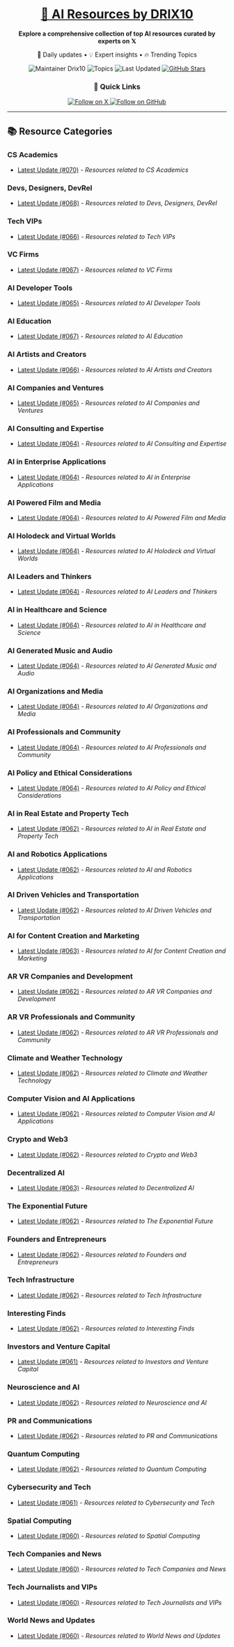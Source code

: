 
<div align="center">
  <h1><a href="https://x.com/DRIX_10_" target="_blank">🚀 AI Resources by DRIX10</a></h1>
  <p><strong>Explore a comprehensive collection of top AI resources curated by experts on 𝕏</strong></p>
  <p>🌟 Daily updates • 💡 Expert insights • 🔥 Trending Topics</p>

  <img src="https://img.shields.io/badge/Maintainer-Drix10-blue?style=for-the-badge" alt="Maintainer Drix10" />
  <img src="https://img.shields.io/badge/Topics-Everything%2C%20AI-red?style=for-the-badge" alt="Topics" />
  <img src="https://img.shields.io/github/last-commit/Drix10/ai-resources?style=for-the-badge&color=5D6D7E" alt="Last Updated" />
  <a href="https://github.com/Drix10/ai-resources"><img src="https://img.shields.io/github/stars/Drix10/ai-resources?style=for-the-badge&color=yellow" alt="GitHub Stars" /></a>

  <br>

  <h3>🌟 Quick Links</h3>
    <a href="https://x.com/DRIX_10_">
      <img src="https://img.shields.io/badge/Follow_on_𝕏-black?style=for-the-badge&logo=x&logoColor=white" alt="Follow on X" />
    </a>
    <a href="https://github.com/Drix10">
      <img src="https://img.shields.io/badge/Follow_on_GitHub-black?style=for-the-badge&logo=github&logoColor=white" alt="Follow on GitHub" />
    </a>
</div>

---

## 📚 Resource Categories

### CS Academics

*   [Latest Update (#070)](https://github.com/Drix10/ai-resources/blob/main/CS%20Academics/resources-070.md) - *Resources related to CS Academics*

### Devs, Designers, DevRel

*   [Latest Update (#068)](https://github.com/Drix10/ai-resources/blob/main/Devs%2C%20Designers%2C%20DevRel/resources-068.md) - *Resources related to Devs, Designers, DevRel*

### Tech VIPs

*   [Latest Update (#066)](https://github.com/Drix10/ai-resources/blob/main/Tech%20VIPs/resources-066.md) - *Resources related to Tech VIPs*

### VC Firms

*   [Latest Update (#067)](https://github.com/Drix10/ai-resources/blob/main/VC%20Firms/resources-067.md) - *Resources related to VC Firms*

### AI Developer Tools

*   [Latest Update (#065)](https://github.com/Drix10/ai-resources/blob/main/AI%20Developer%20Tools/resources-065.md) - *Resources related to AI Developer Tools*

### AI Education

*   [Latest Update (#067)](https://github.com/Drix10/ai-resources/blob/main/AI%20Education/resources-067.md) - *Resources related to AI Education*

### AI Artists and Creators

*   [Latest Update (#066)](https://github.com/Drix10/ai-resources/blob/main/AI%20Artists%20and%20Creators/resources-066.md) - *Resources related to AI Artists and Creators*

### AI Companies and Ventures

*   [Latest Update (#065)](https://github.com/Drix10/ai-resources/blob/main/AI%20Companies%20and%20Ventures/resources-065.md) - *Resources related to AI Companies and Ventures*

### AI Consulting and Expertise

*   [Latest Update (#064)](https://github.com/Drix10/ai-resources/blob/main/AI%20Consulting%20and%20Expertise/resources-064.md) - *Resources related to AI Consulting and Expertise*

### AI in Enterprise Applications

*   [Latest Update (#064)](https://github.com/Drix10/ai-resources/blob/main/AI%20in%20Enterprise%20Applications/resources-064.md) - *Resources related to AI in Enterprise Applications*

### AI Powered Film and Media

*   [Latest Update (#064)](https://github.com/Drix10/ai-resources/blob/main/AI%20Powered%20Film%20and%20Media/resources-064.md) - *Resources related to AI Powered Film and Media*

### AI Holodeck and Virtual Worlds

*   [Latest Update (#064)](https://github.com/Drix10/ai-resources/blob/main/AI%20Holodeck%20and%20Virtual%20Worlds/resources-064.md) - *Resources related to AI Holodeck and Virtual Worlds*

### AI Leaders and Thinkers

*   [Latest Update (#064)](https://github.com/Drix10/ai-resources/blob/main/AI%20Leaders%20and%20Thinkers/resources-064.md) - *Resources related to AI Leaders and Thinkers*

### AI in Healthcare and Science

*   [Latest Update (#064)](https://github.com/Drix10/ai-resources/blob/main/AI%20in%20Healthcare%20and%20Science/resources-064.md) - *Resources related to AI in Healthcare and Science*

### AI Generated Music and Audio

*   [Latest Update (#064)](https://github.com/Drix10/ai-resources/blob/main/AI%20Generated%20Music%20and%20Audio/resources-064.md) - *Resources related to AI Generated Music and Audio*

### AI Organizations and Media

*   [Latest Update (#064)](https://github.com/Drix10/ai-resources/blob/main/AI%20Organizations%20and%20Media/resources-064.md) - *Resources related to AI Organizations and Media*

### AI Professionals and Community

*   [Latest Update (#064)](https://github.com/Drix10/ai-resources/blob/main/AI%20Professionals%20and%20Community/resources-064.md) - *Resources related to AI Professionals and Community*

### AI Policy and Ethical Considerations

*   [Latest Update (#064)](https://github.com/Drix10/ai-resources/blob/main/AI%20Policy%20and%20Ethical%20Considerations/resources-064.md) - *Resources related to AI Policy and Ethical Considerations*

### AI in Real Estate and Property Tech

*   [Latest Update (#062)](https://github.com/Drix10/ai-resources/blob/main/AI%20in%20Real%20Estate%20and%20Property%20Tech/resources-062.md) - *Resources related to AI in Real Estate and Property Tech*

### AI and Robotics Applications

*   [Latest Update (#062)](https://github.com/Drix10/ai-resources/blob/main/AI%20and%20Robotics%20Applications/resources-062.md) - *Resources related to AI and Robotics Applications*

### AI Driven Vehicles and Transportation

*   [Latest Update (#062)](https://github.com/Drix10/ai-resources/blob/main/AI%20Driven%20Vehicles%20and%20Transportation/resources-062.md) - *Resources related to AI Driven Vehicles and Transportation*

### AI for Content Creation and Marketing

*   [Latest Update (#063)](https://github.com/Drix10/ai-resources/blob/main/AI%20for%20Content%20Creation%20and%20Marketing/resources-063.md) - *Resources related to AI for Content Creation and Marketing*

### AR VR Companies and Development

*   [Latest Update (#062)](https://github.com/Drix10/ai-resources/blob/main/AR%20VR%20Companies%20and%20Development/resources-062.md) - *Resources related to AR VR Companies and Development*

### AR VR Professionals and Community

*   [Latest Update (#062)](https://github.com/Drix10/ai-resources/blob/main/AR%20VR%20Professionals%20and%20Community/resources-062.md) - *Resources related to AR VR Professionals and Community*

### Climate and Weather Technology

*   [Latest Update (#062)](https://github.com/Drix10/ai-resources/blob/main/Climate%20and%20Weather%20Technology/resources-062.md) - *Resources related to Climate and Weather Technology*

### Computer Vision and AI Applications

*   [Latest Update (#062)](https://github.com/Drix10/ai-resources/blob/main/Computer%20Vision%20and%20AI%20Applications/resources-062.md) - *Resources related to Computer Vision and AI Applications*

### Crypto and Web3

*   [Latest Update (#062)](https://github.com/Drix10/ai-resources/blob/main/Crypto%20and%20Web3/resources-062.md) - *Resources related to Crypto and Web3*

### Decentralized AI

*   [Latest Update (#063)](https://github.com/Drix10/ai-resources/blob/main/Decentralized%20AI/resources-063.md) - *Resources related to Decentralized AI*

### The Exponential Future

*   [Latest Update (#062)](https://github.com/Drix10/ai-resources/blob/main/The%20Exponential%20Future/resources-062.md) - *Resources related to The Exponential Future*

### Founders and Entrepreneurs

*   [Latest Update (#062)](https://github.com/Drix10/ai-resources/blob/main/Founders%20and%20Entrepreneurs/resources-062.md) - *Resources related to Founders and Entrepreneurs*

### Tech Infrastructure

*   [Latest Update (#062)](https://github.com/Drix10/ai-resources/blob/main/Tech%20Infrastructure/resources-062.md) - *Resources related to Tech Infrastructure*

### Interesting Finds

*   [Latest Update (#062)](https://github.com/Drix10/ai-resources/blob/main/Interesting%20Finds/resources-062.md) - *Resources related to Interesting Finds*

### Investors and Venture Capital

*   [Latest Update (#061)](https://github.com/Drix10/ai-resources/blob/main/Investors%20and%20Venture%20Capital/resources-061.md) - *Resources related to Investors and Venture Capital*

### Neuroscience and AI

*   [Latest Update (#062)](https://github.com/Drix10/ai-resources/blob/main/Neuroscience%20and%20AI/resources-062.md) - *Resources related to Neuroscience and AI*

### PR and Communications

*   [Latest Update (#062)](https://github.com/Drix10/ai-resources/blob/main/PR%20and%20Communications/resources-062.md) - *Resources related to PR and Communications*

### Quantum Computing

*   [Latest Update (#062)](https://github.com/Drix10/ai-resources/blob/main/Quantum%20Computing/resources-062.md) - *Resources related to Quantum Computing*

### Cybersecurity and Tech

*   [Latest Update (#061)](https://github.com/Drix10/ai-resources/blob/main/Cybersecurity%20and%20Tech/resources-061.md) - *Resources related to Cybersecurity and Tech*

### Spatial Computing

*   [Latest Update (#060)](https://github.com/Drix10/ai-resources/blob/main/Spatial%20Computing/resources-060.md) - *Resources related to Spatial Computing*

### Tech Companies and News

*   [Latest Update (#060)](https://github.com/Drix10/ai-resources/blob/main/Tech%20Companies%20and%20News/resources-060.md) - *Resources related to Tech Companies and News*

### Tech Journalists and VIPs

*   [Latest Update (#060)](https://github.com/Drix10/ai-resources/blob/main/Tech%20Journalists%20and%20VIPs/resources-060.md) - *Resources related to Tech Journalists and VIPs*

### World News and Updates

*   [Latest Update (#060)](https://github.com/Drix10/ai-resources/blob/main/World%20News%20and%20Updates/resources-060.md) - *Resources related to World News and Updates*

